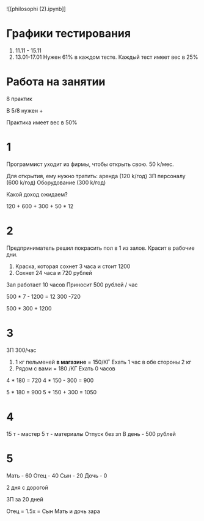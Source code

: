 ![[philosophi (2).ipynb]]
# Графики тестирования
1. 11.11 - 15.11
2. 13.01-17.01
Нужен 61% в каждом тесте.
Каждый тест имеет вес в 25%
# Работа на занятии
8 практик

В 5/8 нужен +


Практика имеет вес в 50%



# 1
Программист уходит из фирмы, чтобы открыть свою.
50 k/мес.

Для открытия, ему нужно тратить:
аренда (120 k/год)
ЗП персоналу (600 k/год)
Оборудование (300 k/год)

Какой доход ожидаем?

120 + 600 + 300 + 50 * 12

# 2
Предприниматель решил покрасить пол в 1 из залов.
Красит в рабочие дни.

1. Краска, которая сохнет 3 часа и стоит 1200
2. Сохнет 24 часа и 720 рублей

Зал работает 10 часов
Приносит 500 рублей / час

500 * 7 - 1200 = 12 300
-720


500 * 300  + 1200

# 3
ЗП 300/час
1. 1 кг пельменей **в магазине** = 150/КГ
	Ехать 1 час в обе стороны
		2 кг
1. Рядом с вами = 180 /КГ
	Ехать 0 часов



4 * 180 = 720
4 * 150 - 300 = 900

5 * 180 = 900
5 * 150 + 300 = 1050

# 4
15 т - мастер
5 т - материалы
Отпуск без зп
В день - 500 рублей


# 5
Мать - 60
Отец - 40
Сын - 20
Дочь - 0

2 дня с дорогой

ЗП за 20 дней

Отец = 1.5x = Сын
Мать и дочь зара




